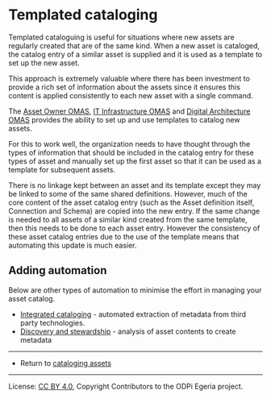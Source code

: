 <!-- SPDX-License-Identifier: CC-BY-4.0 -->
<!-- Copyright Contributors to the ODPi Egeria project 2020. -->

# Templated cataloging

Templated cataloguing is useful for situations where new assets are regularly created that
are of the same kind.  When a new asset is cataloged, the catalog entry of a similar
asset is supplied and it is used as a template to set up the new asset.

This approach is extremely valuable where there has been investment to provide
a rich set of information about the assets since it ensures this content is applied consistently
to each new asset with a single command.

The [Asset Owner OMAS](../../../open-metadata-implementation/access-services/asset-owner),
[IT Infrastructure OMAS](../../../open-metadata-implementation/access-services/it-infrastructure)
and [Digital Architecture OMAS](../../../open-metadata-implementation/access-services/digital-architecture)
provides the ability to set up and use templates to catalog new assets.

For this to work well, the organization needs to have thought through the types of information
that should be included in the catalog entry for these types of asset and manually set
up the first asset so that it can be used as a template for subsequent assets.

There is no linkage kept between an asset and its template except they may be linked to some of the same
shared definitions.  However, much of the core content of the asset catalog entry
(such as the Asset definition itself, Connection and Schema) are copied into the new entry.
If the same change is needed to all assets of a similar kind created from the same
template, then this needs to be done to each asset entry.  However the consistency of these asset
catalog entries due to the use of the template means that automating this update is much easier.

## Adding automation

Below are other types of automation to minimise the effort in managing your asset catalog.

* [Integrated cataloging](integrated-cataloging.md) - automated extraction of metadata from third party technologies.
* [Discovery and stewardship](discovery-and-stewardship.md) - analysis of asset contents to create metadata


----
* Return to [cataloging assets](.)


----
License: [CC BY 4.0](https://creativecommons.org/licenses/by/4.0/),
Copyright Contributors to the ODPi Egeria project.